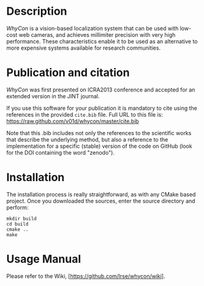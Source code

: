 Description
==========

_WhyCon_ is a vision-based localization system that can be used with low-cost web cameras, and achieves millimiter precision with very high performance.
These characteristics enable it to be used as an alternative to more expensive systems available for research communities.

Publication and citation
========================

_WhyCon_ was first presented on ICRA2013 conference and accepted for an extended version in the JINT journal.

If you use this software for your publication it is mandatory to cite using the references in the provided `cite.bib` file. Full URL to this file is: https://raw.github.com/v01d/whycon/master/cite.bib

Note that this .bib includes not only the references to the scientific works that describe the underlying method, but
also a reference to the implementation for a specific (stable) version of the code on GitHub (look for the DOI containing the word "zenodo").

Installation
===========

The installation process is really straightforward, as with any CMake based project.
Once you downloaded the sources, enter the source directory and perform:

    mkdir build
    cd build
    cmake ..
    make

Usage Manual
============

Please refer to the Wiki, [https://github.com/lrse/whycon/wiki].


